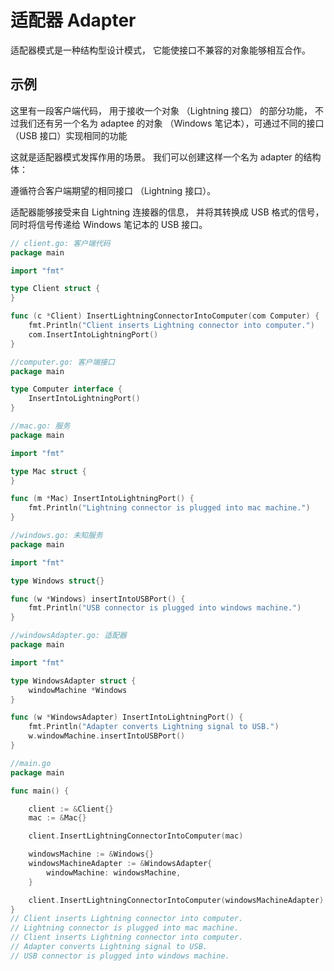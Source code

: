 # 适配器 Adapter

适配器模式是一种结构型设计模式， 它能使接口不兼容的对象能够相互合作。

## 示例
这里有一段客户端代码， 用于接收一个对象 （Lightning 接口） 的部分功能， 不过我们还有另一个名为 adaptee 的对象 （Windows 笔记本），可通过不同的接口（USB 接口）实现相同的功能 

这就是适配器模式发挥作用的场景。 我们可以创建这样一个名为 adapter 的结构体：

遵循符合客户端期望的相同接口 （Lightning 接口）。

适配器能够接受来自 Lightning 连接器的信息， 并将其转换成 USB 格式的信号， 同时将信号传递给 Windows 笔记本的 USB 接口。

```go
// client.go: 客户端代码
package main

import "fmt"

type Client struct {
}

func (c *Client) InsertLightningConnectorIntoComputer(com Computer) {
    fmt.Println("Client inserts Lightning connector into computer.")
    com.InsertIntoLightningPort()
}

//computer.go: 客户端接口
package main

type Computer interface {
    InsertIntoLightningPort()
}

//mac.go: 服务
package main

import "fmt"

type Mac struct {
}

func (m *Mac) InsertIntoLightningPort() {
    fmt.Println("Lightning connector is plugged into mac machine.")
}

//windows.go: 未知服务
package main

import "fmt"

type Windows struct{}

func (w *Windows) insertIntoUSBPort() {
    fmt.Println("USB connector is plugged into windows machine.")
}

//windowsAdapter.go: 适配器
package main

import "fmt"

type WindowsAdapter struct {
    windowMachine *Windows
}

func (w *WindowsAdapter) InsertIntoLightningPort() {
    fmt.Println("Adapter converts Lightning signal to USB.")
    w.windowMachine.insertIntoUSBPort()
}

//main.go
package main

func main() {

    client := &Client{}
    mac := &Mac{}

    client.InsertLightningConnectorIntoComputer(mac)

    windowsMachine := &Windows{}
    windowsMachineAdapter := &WindowsAdapter{
        windowMachine: windowsMachine,
    }

    client.InsertLightningConnectorIntoComputer(windowsMachineAdapter)
}
// Client inserts Lightning connector into computer.
// Lightning connector is plugged into mac machine.
// Client inserts Lightning connector into computer.
// Adapter converts Lightning signal to USB.
// USB connector is plugged into windows machine.